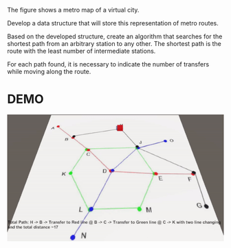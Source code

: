 The figure shows a metro map of a virtual city.

Develop a data structure that will store this representation of metro routes.

Based on the developed structure, create an algorithm that searches for the shortest path from an arbitrary station to any other. The shortest path is the route with the least number of intermediate stations.

For each path found, it is necessary to indicate the number of transfers while moving along the route.

# DEMO
![demo](subwayMap_demo_nefirma.gif)
